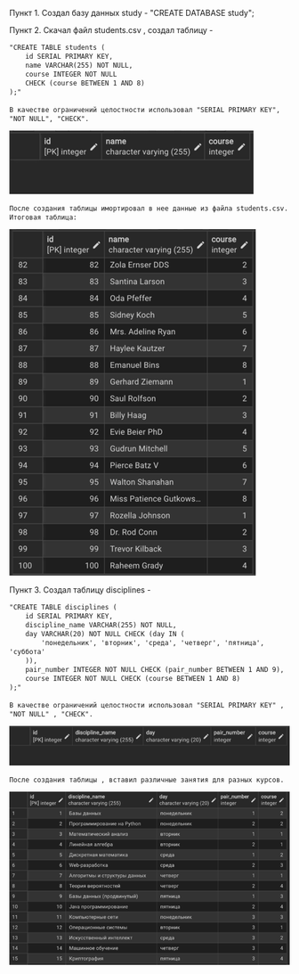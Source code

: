 Пункт 1.
    Создал базу данных study - "CREATE DATABASE study";

Пункт 2.
    Скачал файл students.csv , создал таблицу - 

    "CREATE TABLE students (
        id SERIAL PRIMARY KEY,
        name VARCHAR(255) NOT NULL,
        course INTEGER NOT NULL 
        CHECK (course BETWEEN 1 AND 8)
    );"

    В качестве ограничений целостности использовал "SERIAL PRIMARY KEY", "NOT NULL", "CHECK".
![Созданная таблица студентов](screenshot/empty_students_table.png)

    После создания таблицы имортировал в нее данные из файла students.csv.
    Итоговая таблица: 
![Заполненная таблица студентов](screenshot/students_table.png)

Пункт 3.
    Создал таблицу disciplines   -  

    "CREATE TABLE disciplines (
        id SERIAL PRIMARY KEY,
        discipline_name VARCHAR(255) NOT NULL,
        day VARCHAR(20) NOT NULL CHECK (day IN (
            'понедельник', 'вторник', 'среда', 'четверг', 'пятница', 'суббота'
        )),
        pair_number INTEGER NOT NULL CHECK (pair_number BETWEEN 1 AND 9),
        course INTEGER NOT NULL CHECK (course BETWEEN 1 AND 8)
    );"

    В качестве ограничений целостности использовал "SERIAL PRIMARY KEY" , "NOT NULL" , "CHECK".
![Созданная таблица дисциплинн](screenshot/empty_disciplines_table.png)

    После создания таблицы , вставил различные занятия для разных курсов.

![Заполненная таблица дисциплинн](screenshot/disciplines_table.png)

